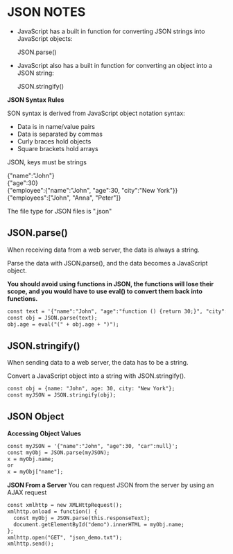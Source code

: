 # JSON NOTES
- JavaScript has a built in function for converting JSON strings into JavaScript objects:

    JSON.parse()

- JavaScript also has a built in function for converting an object into a JSON string:

    JSON.stringify()
    
__JSON Syntax Rules__

SON syntax is derived from JavaScript object notation syntax:

- Data is in name/value pairs
- Data is separated by commas
- Curly braces hold objects
- Square brackets hold arrays

JSON, keys must be strings

{"name":"John"}<br>
{"age":30}<br>
{"employee":{"name":"John", "age":30, "city":"New York"}}<br>
{"employees":["John", "Anna", "Peter"]}

The file type for JSON files is ".json"

## JSON.parse()
When receiving data from a web server, the data is always a string.

Parse the data with JSON.parse(), and the data becomes a JavaScript object.

__You should avoid using functions in JSON, the functions will lose their scope, and you would have to use eval() to convert them back into functions.__
```html
const text = '{"name":"John", "age":"function () {return 30;}", "city":"New York"}';
const obj = JSON.parse(text);
obj.age = eval("(" + obj.age + ")");
```
## JSON.stringify()
When sending data to a web server, the data has to be a string.

Convert a JavaScript object into a string with JSON.stringify().
```html
const obj = {name: "John", age: 30, city: "New York"};
const myJSON = JSON.stringify(obj);
```

## JSON Object 

__Accessing Object Values__
```html
const myJSON = '{"name":"John", "age":30, "car":null}';
const myObj = JSON.parse(myJSON);
x = myObj.name;
or
x = myObj["name"];
```

__JSON From a Server__
You can request JSON from the server by using an AJAX request
```html
const xmlhttp = new XMLHttpRequest();
xmlhttp.onload = function() {
  const myObj = JSON.parse(this.responseText);
  document.getElementById("demo").innerHTML = myObj.name;
};
xmlhttp.open("GET", "json_demo.txt");
xmlhttp.send();
```













